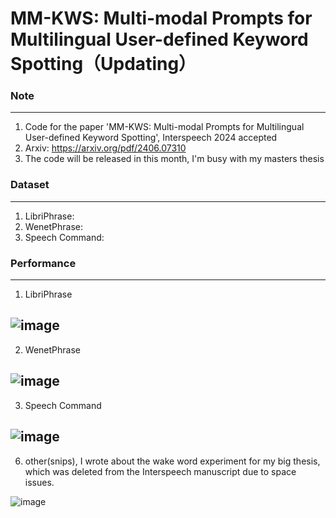 # MM-KWS: Multi-modal Prompts for Multilingual User-defined Keyword Spotting（Updating）

### Note
---
1. Code for the paper 'MM-KWS: Multi-modal Prompts for Multilingual User-defined Keyword Spotting', Interspeech 2024 accepted
2. Arxiv: <a>https://arxiv.org/pdf/2406.07310</a>
4. The code will be released in this month, I'm busy with my masters thesis

### Dataset
---
1. LibriPhrase:
2. WenetPhrase:
3. Speech Command:

### Performance
---
1. LibriPhrase

![image](https://github.com/aizhiqi-work/MM-KWS/assets/98506724/a893c8b5-7104-4044-87ed-85d418e33f0b)
---
2. WenetPhrase
   
![image](https://github.com/aizhiqi-work/MM-KWS/assets/98506724/450d14f3-9621-44cb-8156-9f4e80b34ab9)
---
3. Speech Command
   
![image](https://github.com/aizhiqi-work/MM-KWS/assets/98506724/5736d986-ddd0-4059-8897-2bcc47942f79)
---
6. other(snips), I wrote about the wake word experiment for my big thesis, which was deleted from the Interspeech manuscript due to space issues.
   
![image](https://github.com/aizhiqi-work/MM-KWS/assets/98506724/24fc52e9-89bd-40c8-9f98-caec343a1d84)




